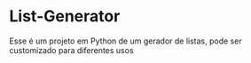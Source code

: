 # List-Generator
Esse é um projeto em Python de um gerador de listas, pode ser customizado para diferentes usos
